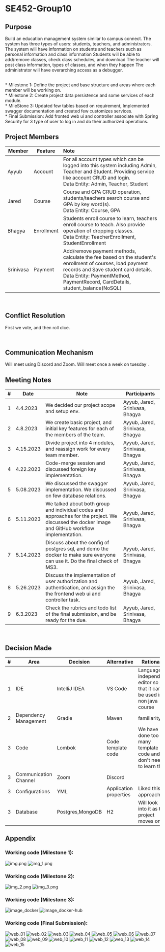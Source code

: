 # SE452-Group10

## Purpose

Build an education management system similar to campus connect. The system has three types of users: students, teachers,
and administrators. The system will have information on students and teachers such as personal information and class
information
Students will be able to add/remove classes, check class schedules, and download
The teacher will post class information, types of classes, and when they happen
The administrator will have overarching access as a debugger.

<br>
* Milestone 1: Define the project and base structure and areas where each member will be working on.<br />
* Milestone 2: Create project data persistence and some services of each module.<br />
* MileStone 3: Updated few tables based on requirement, Implemented swagger documentation and created few customizes services.<br />
* Final Submission: Add fronted web ui and controller associate with Spring Security for 3 type of user to log in and do their authorized operations.

## Project Members

| Member    | Feature    | Note                                                                                                                                                                                                                                |
|-----------|------------|:------------------------------------------------------------------------------------------------------------------------------------------------------------------------------------------------------------------------------------|
| Ayyub     | Account    | For all account types which can be logged into this system including Admin, Teacher and Student. Providing service like account CRUD and login.<br />Data Entity: Admin, Teacher, Student                                           |
| Jared     | Course     | Course and GPA CRUD operation, students/teachers search course and GPA by key word(s).<br />Data Entity: Course, GPA                                                                                                                |
| Bhagya    | Enrollment | Students enroll course to learn, teachers enroll course to teach. Also provide operation of dropping classes.<br />Data Entity: TeacherEnrollment, StudentEnrollment                                                                |
| Srinivasa | Payment    | Add/remove payment methods, calculate the fee based on the student's enrollment of courses, load payment records and Save student card details.<br />Data Entity: PaymentMethod, PaymentRecord, CardDetails, student_balance(NoSQL) |

<br/>

## Conflict Resolution

First we vote, and then roll dice.

<br/>

## Communication Mechanism

Will meet using Discord and Zoom. Will meet once a week on tuesday .

## Meeting Notes

| # | Date      | Note                                                                                                                                              | Participants                    |
|---|-----------|---------------------------------------------------------------------------------------------------------------------------------------------------|---------------------------------|
| 1 | 4.4.2023  | We decided our project scope and setup env.                                                                                                       | Ayyub, Jared, Srinivasa, Bhagya |
| 2 | 4.8.2023  | We create basic project, and initial key features for each of the members of the team.                                                            | Ayyub, Jared, Srinivasa, Bhagya |
| 3 | 4.15.2023 | Divide project into 4 modules, and reassign work for every team member.                                                                           | Ayyub, Jared, Srinivasa, Bhagya |
| 4 | 4.22.2023 | Code-merge session and discussed foreign key implementation.                                                                                      | Ayyub, Jared, Srinivasa, Bhagya |
| 5 | 5.08.2023 | We discussed the swagger implementation. We discussed on few database relations.                                                                  | Ayyub, Jared, Srinivasa, Bhagya |
| 6 | 5.11.2023 | We talked about both group and individual codes and approaches for the project. We discussed the docker image and GitHub workflow implementation. | Ayyub, Jared, Srinivasa, Bhagya |
| 7 | 5.14.2023 | Discuss about the config of postgres sql, and demo the docker to make sure everyone can use it. Do the final check of MS3.                        | Ayyub, Jared, Srinivasa, Bhagya |
| 8 | 5.26.2023 | Discuss the implementation of user authorization and authentication, and assign the the frontend web ui and controller task.                      | Ayyub, Jared, Srinivasa, Bhagya |
| 9 | 6.3.2023  | Check the rubrics and todo list of the final submission, and be ready for the due.                                                                | Ayyub, Jared, Srinivasa, Bhagya |

<br/>

## Decision Made

| # | Area                  | Decision         | Alternative            | Rationale                                                             |
|---|-----------------------|------------------|------------------------|-----------------------------------------------------------------------|
| 1 | IDE                   | IntelliJ IDEA    | VS Code                | Language independent editor so that it can be used in non java course |
| 2 | Dependency Management | Gradle           | Maven                  | familiarity                                                           |
| 3 | Code                  | Lombok           | Code template code     | We have done too many template code and so don't need to learn that   |
| 3 | Communication Channel | Zoom             | Discord                |                                                                       |
| 3 | Configurations        | YML              | Application properties | Liked this approach                                                   |
| 3 | Database              | Postgres,MongoDB | H2                     | Will look into it as the project moves on.                            |

## Appendix

### Working code (Milestone 1):

![img.png](src/main/resources/img/img.png)
![img_1.png](src/main/resources/img/img_1.png)

### Working code (Milestone 2):

![img_2.png](src/main/resources/img/img_2.png)
![img_3.png](src/main/resources/img/img_3.png)

### Working code (Milestone 3):

![image_docker](src/main/resources/img/img_docker.png)
![image_docker-hub](src/main/resources/img/img_docker-hub.png)

### Working code (Final Submission):

![web_01](src/main/resources/img/web/web_01_login.png)
![web_02](src/main/resources/img/web/web_02_admin_login.png)
![web_03](src/main/resources/img/web/web_03_student_list.png)
![web_04](src/main/resources/img/web/web_04_student_create.png)
![web_05](src/main/resources/img/web/web_05_student_update.png)
![web_06](src/main/resources/img/web/web_06_teacher_list.png)
![web_07](src/main/resources/img/web/web_07_course_list.png)
![web_08](src/main/resources/img/web/web_08_course_update.png)
![web_09](src/main/resources/img/web/web_09_student_login.png)
![web_10](src/main/resources/img/web/web_10_search_course.png)
![web_11](src/main/resources/img/web/web_11_course_result.png)
![web_12](src/main/resources/img/web/web_12_payment_form.png)
![web_13](src/main/resources/img/web/web_13_student_Pay_with_card.png)
![web_14](src/main/resources/img/web/web_14-view_trans_admin.png)
![web_15](src/main/resources/img/web/web_15_form_to_create_card.png)